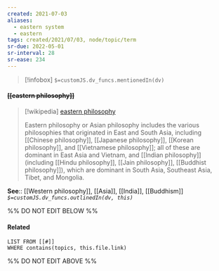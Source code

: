 ```yaml
---
created: 2021-07-03
aliases:
  - eastern system
  - eastern
tags: created/2021/07/03, node/topic/term
sr-due: 2022-05-01
sr-interval: 28
sr-ease: 234
---
```

> [!infobox]
`$=customJS.dv_funcs.mentionedIn(dv)`

#### <s class="topic-title">[[eastern philosophy]]</s>

> [!wikipedia] [eastern philosophy](https://en.wikipedia.org/wiki/Eastern%20philosophy)
> 
> Eastern philosophy or Asian philosophy includes the various philosophies that originated in East and South Asia, including [[Chinese philosophy]], [[Japanese philosophy]], [[Korean philosophy]], and [[Vietnamese philosophy]]; all of these are dominant in East Asia and Vietnam, and [[Indian philosophy]] (including [[Hindu philosophy]], [[Jain philosophy]], [[Buddhist philosophy]]), which are dominant in South Asia, Southeast Asia, Tibet, and Mongolia.
>


**See**:: [[Western philosophy]], [[Asia]], [[India]], [[Buddhism]]
*`$=customJS.dv_funcs.outlinedIn(dv, this)`*

%% DO NOT EDIT BELOW %%
#### Related 
```dataview
LIST FROM [[#]]
WHERE contains(topics, this.file.link)
```
%% DO NOT EDIT ABOVE %%
